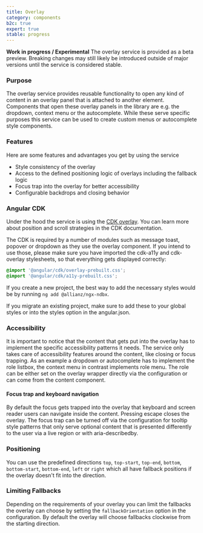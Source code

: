 ```yaml
---
title: Overlay
category: components
b2c: true
expert: true
stable: progress
---
```


<div class="docs-deprecation-warning">
<strong>Work in progress / Experimental</strong>
The overlay service is provided as a beta preview. Breaking changes may still likely be introduced outside of major versions until the service is
considered stable.
</div>

### Purpose

The overlay service provides reusable functionality to open any kind of content in an overlay panel that is attached to another element. Components that open these overlay panels in the library are e.g. the dropdown, context menu or the autocomplete. While these serve specific purposes this service can be used to create custom menus or autocomplete style components.

### Features

Here are some features and advantages you get by using the service

-   Style consistency of the overlay
-   Access to the defined positioning logic of overlays including the fallback logic
-   Focus trap into the overlay for better accessibility
-   Configurable backdrops and closing behavior

### Angular CDK

Under the hood the service is using the [CDK overlay](https://material.angular.io/cdk/overlay/overview). You can learn more about position and scroll strategies in the CDK documentation.

The CDK is required by a number of modules such as message toast, popover or dropdown as they use the overlay component. If you intend to use those, please make sure you have imported the cdk-a11y and cdk-overlay stylesheets, so that everything gets displayed correctly:

```scss
@import '@angular/cdk/overlay-prebuilt.css';
@import '@angular/cdk/a11y-prebuilt.css';
```

If you create a new project, the best way to add the necessary styles would be by running `ng add @allianz/ngx-ndbx`.

If you migrate an existing project, make sure to add these to your global styles or into the styles option in the angular.json.

### Accessibility

It is important to notice that the content that gets put into the overlay has to implement the specific accessibility patterns it needs. The service only takes care of accessibility features around the content, like closing or focus trapping. As an example a dropdown or autocomplete has to implement the role listbox, the context menu in contrast implements role menu. The role can be either set on the overlay wrapper directly via the configuration or can come from the content component.

#### Focus trap and keyboard navigation

By default the focus gets trapped into the overlay that keyboard and screen reader users can navigate inside the content. Pressing escape closes the overlay. The focus trap can be turned off via the configuration for tooltip style patterns that only serve optional content that is presented differently to the user via a live region or with aria-describedby.

### Positioning

You can use the predefined directions `top`, `top-start`, `top-end`, `bottom`, `bottom-start`, `bottom-end`, `left` or `right` which all have fallback positions if the overlay doesn't fit into the direction.

<!-- example(overlay-positioning) -->

### Limiting Fallbacks

Depending on the requirements of your overlay you can limit the fallbacks the overlay can choose by setting the `fallbackOrientation` option in the configuration. By default the overlay will choose fallbacks clockwise from the starting direction.

<!-- example(overlay-limiting-fallbacks) -->
